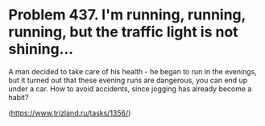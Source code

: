 # Problem 437. I'm running, running, running, but the traffic light is not shining...

A man decided to take care of his health - he began to run in the evenings, but it turned out that these evening runs are dangerous, you can end up under a car. How to avoid accidents, since jogging has already become a habit?

(https://www.trizland.ru/tasks/1356/)